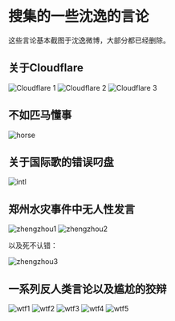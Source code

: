# 搜集的一些沈逸的言论

这些言论基本截图于沈逸微博，大部分都已经删除。

## 关于Cloudflare

![Cloudflare 1](Cloudflare有点意思1.jpg)
![Cloudflare 2](Cloudflare有点意思2.jpg)
![Cloudflare 3](Cloudflare有点意思3.jpg)

## 不如匹马懂事

![horse](不如匹马懂事.jpg)

## 关于国际歌的错误叼盘

![intl](国际歌.jpg)

## 郑州水灾事件中无人性发言

![zhengzhou1](雨衣爸爸1.jpg)
![zhengzhou2](雨衣爸爸2.jpg)

以及死不认错：

![zhengzhou3](雨衣爸爸3.jpg)

## 一系列反人类言论以及尴尬的狡辩

![wtf1](沈条英机1.jpg)
![wtf2](沈条英机2.jpg)
![wtf3](沈条英机3.jpg)
![wtf4](沈条英机4.jpg)
![wtf5](沈条英机5.jpg)
